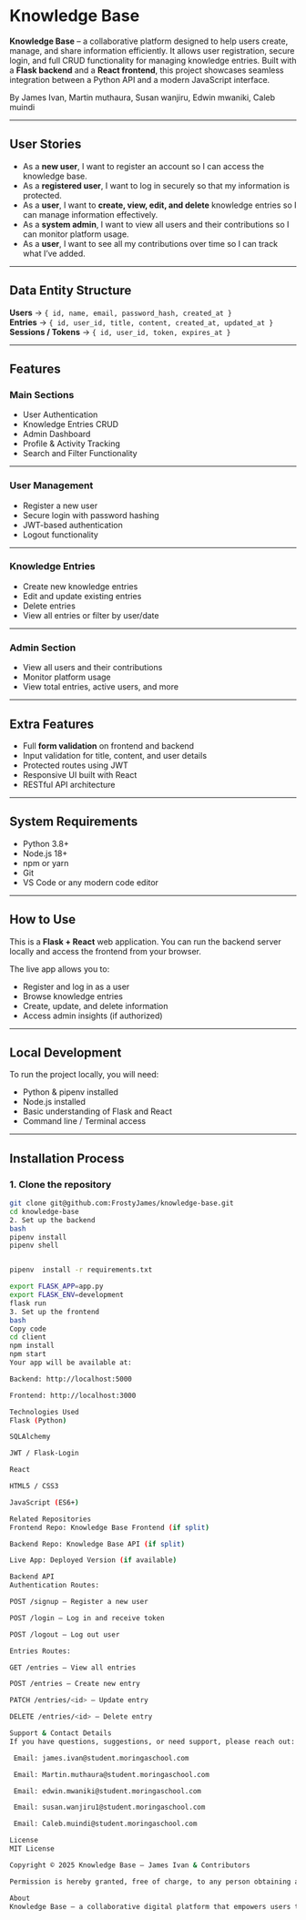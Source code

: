 # Knowledge Base

**Knowledge Base** – a collaborative platform designed to help users create, manage, and share information efficiently. It allows user registration, secure login, and full CRUD functionality for managing knowledge entries. Built with a **Flask backend** and a **React frontend**, this project showcases seamless integration between a Python API and a modern JavaScript interface.

By James Ivan, Martin muthaura, Susan wanjiru, Edwin mwaniki, Caleb muindi

---

## User Stories

- As a **new user**, I want to register an account so I can access the knowledge base.
- As a **registered user**, I want to log in securely so that my information is protected.
- As a **user**, I want to **create, view, edit, and delete** knowledge entries so I can manage information effectively.
- As a **system admin**, I want to view all users and their contributions so I can monitor platform usage.
- As a **user**, I want to see all my contributions over time so I can track what I’ve added.

---

## Data Entity Structure

**Users** → `{ id, name, email, password_hash, created_at }`  
**Entries** → `{ id, user_id, title, content, created_at, updated_at }`  
**Sessions / Tokens** → `{ id, user_id, token, expires_at }`

---

## Features

###  Main Sections

- User Authentication  
- Knowledge Entries CRUD  
- Admin Dashboard  
- Profile & Activity Tracking  
- Search and Filter Functionality  

---

###  User Management

- Register a new user  
- Secure login with password hashing  
- JWT-based authentication  
- Logout functionality  

---

### Knowledge Entries

- Create new knowledge entries  
- Edit and update existing entries  
- Delete entries  
- View all entries or filter by user/date  

---

###  Admin Section

- View all users and their contributions  
- Monitor platform usage  
- View total entries, active users, and more

---

## Extra Features

- Full **form validation** on frontend and backend  
- Input validation for title, content, and user details  
- Protected routes using JWT  
- Responsive UI built with React  
- RESTful API architecture  

---

## System Requirements

- Python 3.8+  
- Node.js 18+  
- npm or yarn  
- Git  
- VS Code or any modern code editor  

---

## How to Use

This is a **Flask + React** web application. You can run the backend server locally and access the frontend from your browser.

The live app allows you to:

- Register and log in as a user  
- Browse knowledge entries  
- Create, update, and delete information  
- Access admin insights (if authorized)  

---

## Local Development

To run the project locally, you will need:

- Python & pipenv installed  
- Node.js installed  
- Basic understanding of Flask and React  
- Command line / Terminal access

---

## Installation Process

### 1. Clone the repository
```bash
git clone git@github.com:FrostyJames/knowledge-base.git
cd knowledge-base
2. Set up the backend
bash
pipenv install 
pipenv shell


pipenv  install -r requirements.txt

export FLASK_APP=app.py
export FLASK_ENV=development
flask run
3. Set up the frontend
bash
Copy code
cd client
npm install
npm start
Your app will be available at:

Backend: http://localhost:5000

Frontend: http://localhost:3000

Technologies Used
Flask (Python)

SQLAlchemy

JWT / Flask-Login

React

HTML5 / CSS3

JavaScript (ES6+)

Related Repositories
Frontend Repo: Knowledge Base Frontend (if split)

Backend Repo: Knowledge Base API (if split)

Live App: Deployed Version (if available)

Backend API
Authentication Routes:

POST /signup – Register a new user

POST /login – Log in and receive token

POST /logout – Log out user

Entries Routes:

GET /entries – View all entries

POST /entries – Create new entry

PATCH /entries/<id> – Update entry

DELETE /entries/<id> – Delete entry

Support & Contact Details
If you have questions, suggestions, or need support, please reach out:

 Email: james.ivan@student.moringaschool.com

 Email: Martin.muthaura@student.moringaschool.com

 Email: edwin.mwaniki@student.moringaschool.com

 Email: susan.wanjiru1@student.moringaschool.com

 Email: Caleb.muindi@student.moringaschool.com

License
MIT License

Copyright © 2025 Knowledge Base — James Ivan & Contributors

Permission is hereby granted, free of charge, to any person obtaining a copy of this software and associated documentation files (the "Software"), to deal in the Software without restriction, including without limitation the rights to use, copy, modify, merge, publish, distribute, sublicense, and/or sell copies of the Software, and to permit persons to whom the Software is furnished to do so, subject to the following conditions:

About
Knowledge Base – a collaborative digital platform that empowers users to create, manage, and share information efficiently. Built with Flask, React, SQLAlchemy, and JWT authentication, this project demonstrates full-stack development best practices.